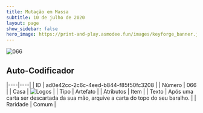```yaml
---
title: Mutação em Massa
subtitle: 10 de julho de 2020
layout: page
show_sidebar: false
hero_image: https://print-and-play.asmodee.fun/images/keyforge_banner.jpg
---
```


![066](https://cdn.keyforgegame.com/media/card_front/pt/479_066_CPHXV4PF7PC7_pt.png)

## Auto-Codificador

|----|----|
| ID | ad0e42cc-2c6c-4eed-b844-f85f50fc3208 |
| Número | 066 |
| Casa | ![Logos](https://archonarcana.com/images/thumb/c/ce/Logos.png/22px-Logos.png "Logos") |
| Tipo | Artefato |
| Atributos | Item |
| Texto | Após uma carta ser descartada da   sua mão, arquive a carta do topo   do seu baralho. |
| Raridade | Comum |
